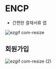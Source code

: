 # ENCP
 - 간편한 결재서류 앱
 
![ezgif com-resize](https://user-images.githubusercontent.com/52917127/87660618-526d3080-c79a-11ea-9114-3c50a16770ba.png)

## 회원가입

![ezgif com-resize (2)](https://user-images.githubusercontent.com/52917127/87661330-636a7180-c79b-11ea-895e-a9230045a9f6.png)



